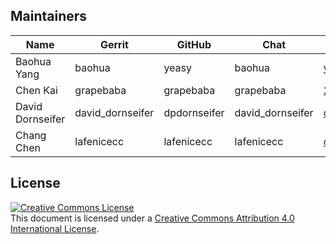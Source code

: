 ## Maintainers

| Name | Gerrit | GitHub | Chat | Email |
|---|---|---|---|---|
| Baohua Yang | baohua | yeasy | baohua | yangbaohua@gmail.com |
| Chen Kai | grapebaba | grapebaba | grapebaba | 281165273@qq.com |
| David Dornseifer | david_dornseifer | dpdornseifer | david_dornseifer | dp.dornseifer@gmail.com |
| Chang Chen | lafenicecc | lafenicecc | lafenicecc | ccchenbj@cn.ibm.com |

## License <a name="license"></a>

<a rel="license" href="http://creativecommons.org/licenses/by/4.0/"><img alt="Creative Commons License" style="border-width:0" src="https://i.creativecommons.org/l/by/4.0/88x31.png" /></a><br />This document is licensed under a <a rel="license" href="http://creativecommons.org/licenses/by/4.0/">Creative Commons Attribution 4.0 International License</a>.
